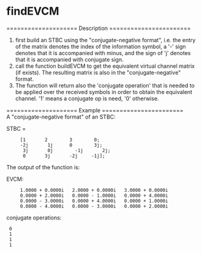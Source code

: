 # findEVCM

==================== Description =======================
1. first build an STBC using the "conjugate-negative format", i.e. the
   entry of the matrix denotes the index of the information symbol, a
   '-' sign denotes that it is accompanied with minus, and the sign of 'j'
   denotes that it is accompanied with conjugate sign.
2. call the function buildEVCM to get the equivalent virtual channel
   matrix (if exists). The resulting matrix is also in the
   "conjugate-negative" format.
3. The function will return also the 'conjugate operation' that is needed
   to be applied over the received symbols in order to obtain the
   equivalent channel.
   '1' means a conjugate op is need, '0' otherwise.
   
==================== Example =======================   
A "conjugate-negative format" of an STBC:

STBC = 
         
         [1       2        3        0;
         -2j       1j      0        3j;
          3j       0j        -1j       2j;
          0       3j       -2j     -1j];
         
The output of the function is:
 
EVCM:

         1.0000 + 0.0000i   2.0000 + 0.0000i   3.0000 + 0.0000i   
         0.0000 + 2.0000i   0.0000 - 1.0000i   0.0000 + 4.0000i
         0.0000 - 3.0000i   0.0000 + 4.0000i   0.0000 + 1.0000i
         0.0000 - 4.0000i   0.0000 - 3.0000i   0.0000 + 2.0000i

conjugate operations:

     0
     1
     1
     1
